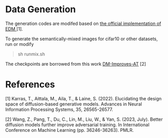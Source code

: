 # Data Generation

The generation codes are modifed based on [the official implementation of EDM ](https://github.com/NVlabs/edm) [1].

To generate the semantically-mixed images for cifar10 or other datasets, run or modify
> sh runmix.sh

The checkpoints are borrowed from this work [DM-Improves-AT](https://github.com/wzekai99/DM-Improves-AT/tree/main/edm) [2]

# References

[1] Karras, T., Aittala, M., Aila, T., & Laine, S. (2022). Elucidating the design space of diffusion-based generative models. Advances in Neural Information Processing Systems, 35, 26565-26577.

[2] Wang, Z., Pang, T., Du, C., Lin, M., Liu, W., & Yan, S. (2023, July). Better diffusion models further improve adversarial training. In International Conference on Machine Learning (pp. 36246-36263). PMLR.